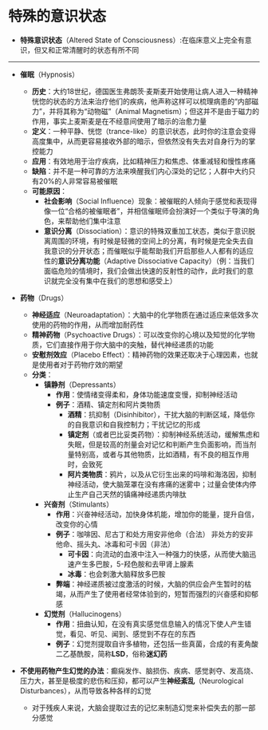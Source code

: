 # 特殊的意识状态
* **特殊意识状态**（Altered State of Consciousness）:在临床意义上完全有意识，但又和正常清醒时的状态有所不同
---
* **催眠**（Hypnosis）
  * **历史**：大约18世纪，德国医生弗朗茨·麦斯麦开始使用让病人进入一种精神恍惚的状态的方法来治疗他们的疾病，他声称这样可以梳理病患的“内部磁力”，并将其称为“动物磁”（Animal Magnetism）；但这并不是由于磁力的作用，事实上麦斯麦是在不经意间使用了暗示的治愈力量
  * **定义**：一种平静、恍惚（trance-like）的意识状态，此时你的注意会变得高度集中，从而更容易接收外部的暗示，但依然没有失去对自身行为的掌控能力
  * **应用**：有效地用于治疗疾病，比如精神压力和焦虑、体重减轻和慢性疼痛
  * **缺陷**：并不是一种可靠的方法来唤醒我们内心深处的记忆；人群中大约只有20%的人非常容易被催眠
  * **可能原因**：
    * **社会影响**（Social Influence）现象：被催眠的人倾向于感觉和表现得像一位“合格的被催眠者”，并相信催眠师会扮演好一个类似于导演的角色，来帮助他们集中注意
    * **意识分离**（Dissociation）：意识的特殊双重加工状态，类似于意识脱离周围的环境，有时候是轻微的空间上的分离，有时候是完全失去自我意识的分开状态；而催眠似乎能帮助我们开启那些人人都有的适应性的**意识分离功能**（Adaptive Dissociative Capacity）（例：当我们面临危险的情境时，我们会做出快速的反射性的动作，此时我们的意识就完全没有集中在我们的思想和感受上）
  
* **药物**（Drugs）
  * **神经适应**（Neuroadaptation）：大脑中的化学物质在通过适应来低效多次使用的药物的作用，从而增加耐药性
  * **精神药物**（Psychoactive Drugs）：可以改变你的心境以及知觉的化学物质，它们直接作用于你大脑中的突触，替代神经递质的功能
  * **安慰剂效应**（Placebo Effect）：精神药物的效果还取决于心理因素，也就是使用者对于药物疗效的期望
  * **分类**：
    * **镇静剂**（Depressants）
      * **作用**：使情绪变得柔和，身体功能速度变慢，抑制神经活动
      * **例子**：酒精、镇定剂和阿片类物质
        * **酒精**：抗抑制（Disinhibitor），干扰大脑的判断区域，降低你的自我意识和自我控制力；干扰记忆的形成
        * **镇定剂**（或者巴比妥类药物）：抑制神经系统活动，缓解焦虑和失眠，但是较高的剂量会对记忆和判断产生负面影响，而当剂量特别高，或者与其他物质，比如酒精，有不良的相互作用时，会致死
        * **阿片类物质**：鸦片，以及从它衍生出来的吗啡和海洛因，抑制神经活动，使大脑笼罩在没有疼痛的迷雾中；过量会使体内停止生产自己天然的镇痛神经递质内啡肽
    * **兴奋剂**（Stimulants）
      * **作用**：兴奋神经活动，加快身体机能，增加你的能量，提升自信，改变你的心情
      * **例子**：咖啡因、尼古丁和处方用安非他命（合法） 非处方的安非他命、摇头丸、冰毒和可卡因（非法）
        * **可卡因**：向流动的血液中注入一种强力的快感，从而使大脑迅速产生多巴胺，5-羟色胺和去甲肾上腺素
        * **冰毒**：也会刺激大脑释放多巴胺
      * **弊端**：神经递质被过度激活的时候，大脑的供应会产生暂时的枯竭，从而产生了使用者经常体验到的，短暂而强烈的兴奋感和抑郁感
    * **幻觉剂**（Hallucinogens）
      * **作用**：扭曲认知，在没有真实感觉信息输入的情况下使人产生错觉，看见、听见、闻到、感觉到不存在的东西
      * **例子**：幻觉剂提取自许多植物，还包括一些真菌，合成的有麦角酸二乙基酰胺，简称**LSD**，俗称**迷幻药**

* **不使用药物产生幻觉的办法**：癫痫发作、脑损伤、疾病、感觉剥夺、发高烧、压力大，甚至是极度的悲伤和压抑，都可以产生**神经紊乱**（Neurological Disturbances），从而导致各种各样的幻觉
  * 对于残疾人来说，大脑会提取过去的记忆来制造幻觉来补偿失去的那一部分感觉